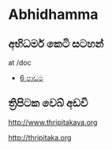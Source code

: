 # Abhidhamma
## අභිධර්ම කෙටි සටහන් 
at /doc

- [6 පාඩම](/docs/06.md)

## ත්‍රිපිටක වෙබ් අඩවි
http://www.thripitakaya.org

http://thripitaka.org

